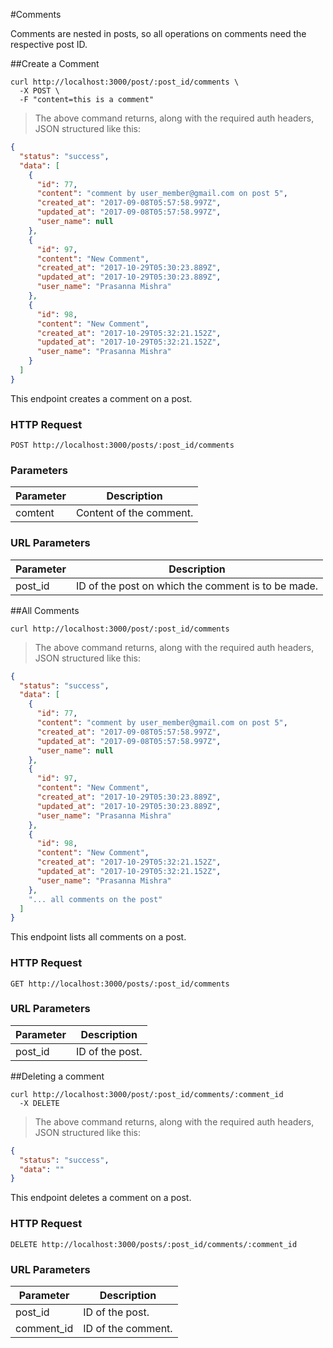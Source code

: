 #Comments

Comments are nested in posts, so all operations on comments need the respective post ID.

##Create a Comment

```shell
curl http://localhost:3000/post/:post_id/comments \
  -X POST \
  -F "content=this is a comment" 
```

> The above command returns, along with the required auth headers, JSON structured like this:

```json
{
  "status": "success",
  "data": [
    {
      "id": 77,
      "content": "comment by user_member@gmail.com on post 5",
      "created_at": "2017-09-08T05:57:58.997Z",
      "updated_at": "2017-09-08T05:57:58.997Z",
      "user_name": null
    },
    {
      "id": 97,
      "content": "New Comment",
      "created_at": "2017-10-29T05:30:23.889Z",
      "updated_at": "2017-10-29T05:30:23.889Z",
      "user_name": "Prasanna Mishra"
    },
    {
      "id": 98,
      "content": "New Comment",
      "created_at": "2017-10-29T05:32:21.152Z",
      "updated_at": "2017-10-29T05:32:21.152Z",
      "user_name": "Prasanna Mishra"
    }
  ]
}

```

This endpoint creates a comment on a post.

### HTTP Request

`POST http://localhost:3000/posts/:post_id/comments`

### Parameters

Parameter | Description
--------- | -----------
comtent | Content of the comment.

### URL Parameters

Parameter  | Description
--------- |----------
post_id | ID of the post on which the comment is to be made.

##All Comments

```shell
curl http://localhost:3000/post/:post_id/comments 
```

> The above command returns, along with the required auth headers, JSON structured like this:

```json
{
  "status": "success",
  "data": [
    {
      "id": 77,
      "content": "comment by user_member@gmail.com on post 5",
      "created_at": "2017-09-08T05:57:58.997Z",
      "updated_at": "2017-09-08T05:57:58.997Z",
      "user_name": null
    },
    {
      "id": 97,
      "content": "New Comment",
      "created_at": "2017-10-29T05:30:23.889Z",
      "updated_at": "2017-10-29T05:30:23.889Z",
      "user_name": "Prasanna Mishra"
    },
    {
      "id": 98,
      "content": "New Comment",
      "created_at": "2017-10-29T05:32:21.152Z",
      "updated_at": "2017-10-29T05:32:21.152Z",
      "user_name": "Prasanna Mishra"
    },
    "... all comments on the post"
  ]
}

```

This endpoint lists all comments on a post.

### HTTP Request

`GET http://localhost:3000/posts/:post_id/comments`

### URL Parameters

Parameter  | Description
--------- |----------
post_id | ID of the post.

##Deleting a comment

```shell
curl http://localhost:3000/post/:post_id/comments/:comment_id
  -X DELETE
```

> The above command returns, along with the required auth headers, JSON structured like this:

```json
{
  "status": "success",
  "data": ""
}

```

This endpoint deletes a comment on a post.

### HTTP Request

`DELETE http://localhost:3000/posts/:post_id/comments/:comment_id`

### URL Parameters

Parameter  | Description
--------- |----------
post_id | ID of the post.
comment_id | ID of the comment.